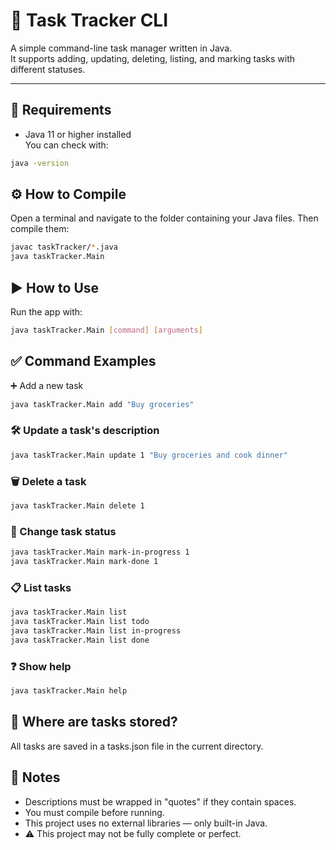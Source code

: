 # 📝 Task Tracker CLI

A simple command-line task manager written in Java.  
It supports adding, updating, deleting, listing, and marking tasks with different statuses.

---

## 🔧 Requirements

- Java 11 or higher installed  
  You can check with:

```bash
java -version
```

## ⚙️ How to Compile

Open a terminal and navigate to the folder containing your Java files. Then compile them:

```bash
javac taskTracker/*.java
java taskTracker.Main
```

## ▶️ How to Use

Run the app with:

```bash
java taskTracker.Main [command] [arguments]
```

## ✅ Command Examples

➕ Add a new task

```bash
java taskTracker.Main add "Buy groceries"
```

### 🛠 Update a task's description

```bash
java taskTracker.Main update 1 "Buy groceries and cook dinner"
```

### 🗑 Delete a task

```bash
java taskTracker.Main delete 1
```

### 🔁 Change task status

```bash
java taskTracker.Main mark-in-progress 1
java taskTracker.Main mark-done 1
```

### 📋 List tasks

```bash
java taskTracker.Main list
java taskTracker.Main list todo
java taskTracker.Main list in-progress
java taskTracker.Main list done
```

### ❓ Show help

```bash
java taskTracker.Main help
```

## 📁 Where are tasks stored?

All tasks are saved in a tasks.json file in the current directory.

## 📌 Notes

- Descriptions must be wrapped in "quotes" if they contain spaces.
- You must compile before running.
- This project uses no external libraries — only built-in Java.
- ⚠️ This project may not be fully complete or perfect.
